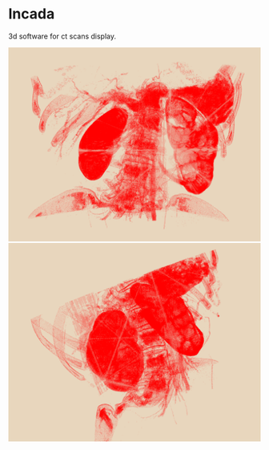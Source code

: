 # Incada
3d software for ct scans display.

![alt text](https://github.com/guillermo2077/Incada/blob/main/screenshots/Demo1.png?raw=true)
![alt text](https://github.com/guillermo2077/Incada/blob/main/screenshots/demo2.png?raw=true)
